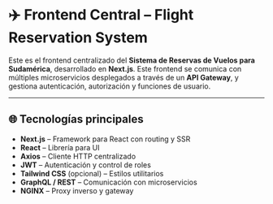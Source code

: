 # ✈️ Frontend Central – Flight Reservation System

Este es el frontend centralizado del **Sistema de Reservas de Vuelos para Sudamérica**, desarrollado en **Next.js**. Este frontend se comunica con múltiples microservicios desplegados a través de un **API Gateway**, y gestiona autenticación, autorización y funciones de usuario.

---

## 🌐 Tecnologías principales

- **Next.js** – Framework para React con routing y SSR
- **React** – Librería para UI
- **Axios** – Cliente HTTP centralizado
- **JWT** – Autenticación y control de roles
- **Tailwind CSS** (opcional) – Estilos utilitarios
- **GraphQL / REST** – Comunicación con microservicios
- **NGINX** – Proxy inverso y gateway


